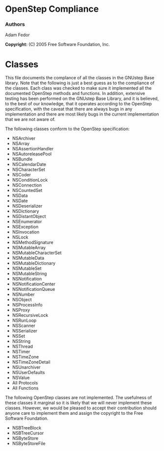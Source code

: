 <!-- [Up](Base.html)   -->

<span id="title$OpenStepCompliance">OpenStep Compliance</span>
==============================================================

### Authors

Adam Fedor  

**Copyright:** (C) 2005 Free Software Foundation, Inc.

<span id="001000000000">Classes</span>
======================================

This file documents the complance of all the classes in the GNUstep Base library. Note that the following is just a best guess as to the compliance of the classes. Each class was checked to make sure it implemented all the documented OpenStep methods and functions. In addition, extensive testing has been performed on the GNUstep Base Library, and it is believed, to the best of our knowledge, that it operates according to the OpenStep specification, with the caveat that there are always bugs in any implementation and there are most likely bugs in the current implementation that we are not aware of.

The following classes conform to the OpenStep specification:

-   NSArchiver
-   NSArray
-   NSAssertionHandler
-   NSAutoreleasePool
-   NSBundle
-   NSCalendarDate
-   NSCharacterSet
-   NSCoder
-   NSConditionLock
-   NSConnection
-   NSCountedSet
-   NSData
-   NSDate
-   NSDeserializer
-   NSDictionary
-   NSDistantObject
-   NSEnumerator
-   NSException
-   NSInvocation
-   NSLock
-   NSMethodSignature
-   NSMutableArray
-   NSMutableCharacterSet
-   NSMutableData
-   NSMutableDictionary
-   NSMutableSet
-   NSMutableString
-   NSNotification
-   NSNotificationCenter
-   NSNotificationQueue
-   NSNumber
-   NSObject
-   NSProcessInfo
-   NSProxy
-   NSRecursiveLock
-   NSRunLoop
-   NSScanner
-   NSSerializer
-   NSSet
-   NSString
-   NSThread
-   NSTimer
-   NSTimeZone
-   NSTimeZoneDetail
-   NSUnarchiver
-   NSUserDefaults
-   NSValue
-   All Protocols
-   All Functions

The following OpenStep classes are not implemented. The usefulness of these classes it marginal so it is likely that we will never implement these classes. However, we would be pleased to accept their contribution should anyone care to implement them and assign the copyright to the Free Software Foundation.

-   NSBTreeBlock
-   NSBTreeCursor
-   NSByteStore
-   NSByteStoreFile

  
<!-- [Up](Base.html) -->
